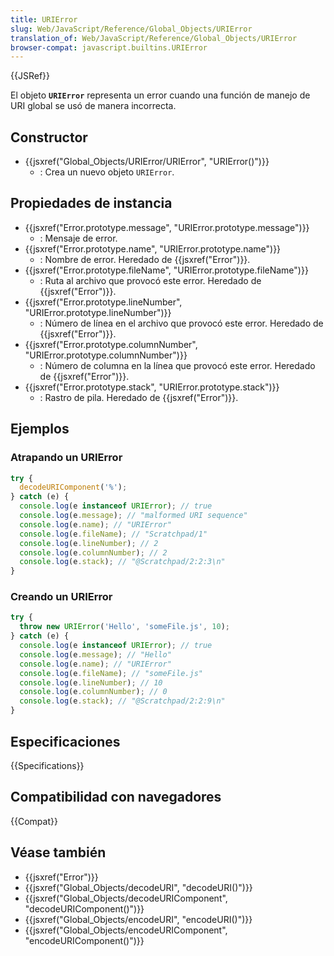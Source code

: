 ```yaml
---
title: URIError
slug: Web/JavaScript/Reference/Global_Objects/URIError
translation_of: Web/JavaScript/Reference/Global_Objects/URIError
browser-compat: javascript.builtins.URIError
---
```

{{JSRef}}

El objeto **`URIError`** representa un error cuando una función de manejo de URI
global se usó de manera incorrecta.

## Constructor

- {{jsxref("Global_Objects/URIError/URIError", "URIError()")}}
  - : Crea un nuevo objeto `URIError`.

## Propiedades de instancia

- {{jsxref("Error.prototype.message", "URIError.prototype.message")}}
  - : Mensaje de error.
- {{jsxref("Error.prototype.name", "URIError.prototype.name")}}
  - : Nombre de error. Heredado de {{jsxref("Error")}}.
- {{jsxref("Error.prototype.fileName", "URIError.prototype.fileName")}}
  - : Ruta al archivo que provocó este error. Heredado de {{jsxref("Error")}}.
- {{jsxref("Error.prototype.lineNumber", "URIError.prototype.lineNumber")}}
  - : Número de línea en el archivo que provocó este error. Heredado de
    {{jsxref("Error")}}.
- {{jsxref("Error.prototype.columnNumber", "URIError.prototype.columnNumber")}}
  - : Número de columna en la línea que provocó este error. Heredado de
    {{jsxref("Error")}}.
- {{jsxref("Error.prototype.stack", "URIError.prototype.stack")}}
  - : Rastro de pila. Heredado de {{jsxref("Error")}}.

## Ejemplos

### Atrapando un URIError

```js
try {
  decodeURIComponent('%');
} catch (e) {
  console.log(e instanceof URIError); // true
  console.log(e.message); // "malformed URI sequence"
  console.log(e.name); // "URIError"
  console.log(e.fileName); // "Scratchpad/1"
  console.log(e.lineNumber); // 2
  console.log(e.columnNumber); // 2
  console.log(e.stack); // "@Scratchpad/2:2:3\n"
}
```

### Creando un URIError

```js
try {
  throw new URIError('Hello', 'someFile.js', 10);
} catch (e) {
  console.log(e instanceof URIError); // true
  console.log(e.message); // "Hello"
  console.log(e.name); // "URIError"
  console.log(e.fileName); // "someFile.js"
  console.log(e.lineNumber); // 10
  console.log(e.columnNumber); // 0
  console.log(e.stack); // "@Scratchpad/2:2:9\n"
}
```

## Especificaciones

{{Specifications}}

## Compatibilidad con navegadores

{{Compat}}

## Véase también

- {{jsxref("Error")}}
- {{jsxref("Global_Objects/decodeURI", "decodeURI()")}}
- {{jsxref("Global_Objects/decodeURIComponent", "decodeURIComponent()")}}
- {{jsxref("Global_Objects/encodeURI", "encodeURI()")}}
- {{jsxref("Global_Objects/encodeURIComponent", "encodeURIComponent()")}}

